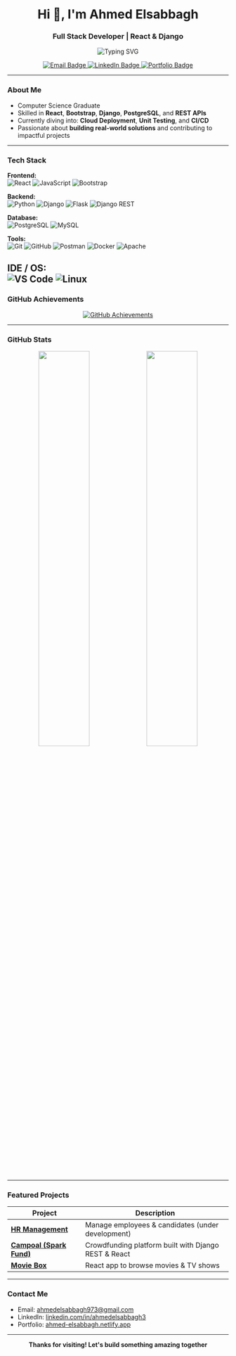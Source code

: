 <h1 align="center">Hi 👋, I'm Ahmed Elsabbagh</h1>
<h3 align="center">Full Stack Developer | React & Django</h3>

<p align="center">
  <img src="https://readme-typing-svg.demolab.com?font=Fira+Code&weight=500&size=24&pause=1000&color=F76C6C&width=300&lines=Welcome+to+my+GitHub!;Full+Stack+Developer" alt="Typing SVG" />
</p>



<p align="center">
  <a href="mailto:ahmedelsabbagh973@gmail.com">
    <img src="https://img.shields.io/badge/Email-D14836?style=for-the-badge&logo=gmail&logoColor=white" alt="Email Badge"/>
  </a>
  <a href="https://www.linkedin.com/in/ahmedelsabbagh3" target="_blank">
    <img src="https://img.shields.io/badge/LinkedIn-0A66C2?style=for-the-badge&logo=linkedin&logoColor=white" alt="LinkedIn Badge"/>
  </a>
  <a href="https://ahmed-elsabbagh.netlify.app" target="_blank">
    <img src="https://img.shields.io/badge/Portfolio-222222?style=for-the-badge&logo=vercel&logoColor=white" alt="Portfolio Badge"/>
  </a>
</p>

---

### About Me
- Computer Science Graduate  
- Skilled in **React**, **Bootstrap**, **Django**, **PostgreSQL**, and **REST APIs**  
- Currently diving into: **Cloud Deployment**, **Unit Testing**, and **CI/CD**  
- Passionate about **building real-world solutions** and contributing to impactful projects

---

### Tech Stack


**Frontend:**  
![React](https://img.shields.io/badge/-React-20232A?style=for-the-badge&logo=react)  ![JavaScript](https://img.shields.io/badge/-JavaScript-red?style=for-the-badge&logo=javascript)  ![Bootstrap](https://img.shields.io/badge/-Bootstrap-563D7C?style=for-the-badge&logo=bootstrap)

**Backend:**  
![Python](https://img.shields.io/badge/-Python-grey?style=for-the-badge&logo=python)  ![Django](https://img.shields.io/badge/-Django-092E20?style=for-the-badge&logo=django) ![Flask](https://img.shields.io/badge/-Flask-black?style=for-the-badge&logo=flask) ![Django REST](https://img.shields.io/badge/-DRF-white?style=for-the-badge&logo=django&logoColor=red)
 
**Database:**  
![PostgreSQL](https://img.shields.io/badge/-PostgreSQL-white?style=for-the-badge&logo=postgresql)  ![MySQL](https://img.shields.io/badge/-MySQL-black?style=for-the-badge&logo=mysql)

**Tools:**  
![Git](https://img.shields.io/badge/-Git-white?style=for-the-badge&logo=git)  ![GitHub](https://img.shields.io/badge/-GitHub-181717?style=for-the-badge&logo=github)  ![Postman](https://img.shields.io/badge/-Postman-darkgreen?style=for-the-badge&logo=postman) ![Docker](https://img.shields.io/badge/-Docker-grey?style=for-the-badge&logo=docker) ![Apache](https://img.shields.io/badge/-Apache%20Web%20Server-D22128?style=for-the-badge&logo=apache)

**IDE / OS:**  
![VS Code](https://img.shields.io/badge/-VSCode-007ACC?style=for-the-badge&logo=visual-studio-code)  ![Linux](https://img.shields.io/badge/-Linux-181717?style=for-the-badge&logo=linux)
---

### GitHub Achievements

<p align="center">
  <a href="https://github.com/ahmed-elsabbagh778?tab=achievements" target="_blank">
    <img src="https://github-profile-trophy.vercel.app/?username=ahmed-elsabbagh778&theme=radical&no-frame=true&row=1&column=6" alt="GitHub Achievements" />
  </a>
</p>

---

### GitHub Stats

<p align="center">
  <img src="https://github-readme-stats.vercel.app/api?username=ahmed-elsabbagh778&show_icons=true&theme=radical" width="48%" />
  <img src="https://github-readme-streak-stats.herokuapp.com/?user=ahmed-elsabbagh778&theme=radical" width="48%" />
</p>

---

### Featured Projects

| Project | Description |
|--------|-------------|
| [**HR Management**](https://github.com/ITI-Grad-Team/HR-Management-System) | Manage employees & candidates (under development) |
| [**Campoal (Spark Fund)**](https://github.com/ITI-Grad-Team/spark-fund) | Crowdfunding platform built with Django REST & React |
| [**Movie Box**](https://github.com/ahmed-elsabbagh778/Movies-App) | React app to browse movies & TV shows |

---

### Contact Me

- Email: [ahmedelsabbagh973@gmail.com](mailto:ahmedelsabbagh973@gmail.com)  
- LinkedIn: [linkedin.com/in/ahmedelsabbagh3](https://www.linkedin.com/in/ahmedelsabbagh3)  
- Portfolio: [ahmed-elsabbagh.netlify.app](https://ahmed-elsabbagh.netlify.app)

---

<p align="center">
  <b>Thanks for visiting! Let's build something amazing together</b>
</p>
